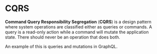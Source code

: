 # CQRS

**Command Query Responsibility Segregation** (**CQRS**) is a design pattern
where system operations are classified either as queries or commands. A query is
a read-only action while a command will mutate the application state. There
should never be an operation that does both.

An example of this is queries and mutations in GraphQL.
